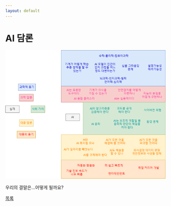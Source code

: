```yaml
---
layout: default
---
```

# AI 담론

![a](./AI_discourse.png)

우리의 결말은...어떻게 될까요?

<div class="pagination">
  <a href="{{ '/List/SM/sm.html' | relative_url }}" class="prev-button">목록</a>
</div>